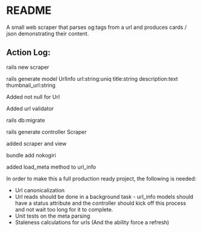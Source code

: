 # README

A small web scraper that parses og:tags from a url and produces cards / json demonstrating their content.

## Action Log:

rails new scraper

rails generate model UrlInfo url:string:uniq title:string description:text thumbnail_url:string

Added not null for Url

Added url validator

rails db:migrate 

rails generate controller Scraper

added scraper and view

bundle add nokogiri

added load_meta method to url_info


In order to make this a full production ready project, the following is needed:

* Url canonicalization
* Url reads should be done in a background task - url_info models should have a status attribute and the controller should kick off this process and not wait too long for it to complete.
* Unit tests on the meta parsing
* Staleness calculations for urls (And the ability force a refresh)

